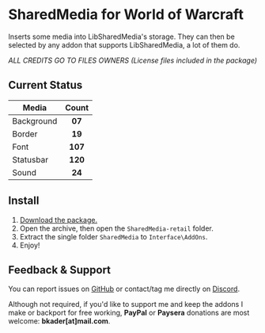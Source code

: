 # SharedMedia for World of Warcraft

Inserts some media into LibSharedMedia's storage. They can then be selected by any addon that supports LibSharedMedia, a lot of them do.

_ALL CREDITS GO TO FILES OWNERS (License files included in the package)_

## Current Status

| Media      |      Count    |
|------------|:-------------:|
| Background |     **07**    |
| Border     |     **19**    |
| Font       |     **107**    |
| Statusbar  |     **120**    |
| Sound      |     **24**    |

## Install

1. [Download the package.](https://github.com/bkader/SharedMedia/archive/refs/heads/retail.zip)
2. Open the archive, then open the `SharedMedia-retail` folder.
3. Extract the single folder `SharedMedia` to `Interface\AddOns`.
4. Enjoy!

## Feedback & Support

You can report issues on [GitHub](https://github.com/bkader/SharedMedia/issues) or contact/tag me directly on [Discord](https://discord.gg/a8z5CyS3eW).

Although not required, if you'd like to support me and keep the addons I make or backport for free working, **PayPal** or **Paysera** donations are most welcome: **bkader[at]mail.com**.
